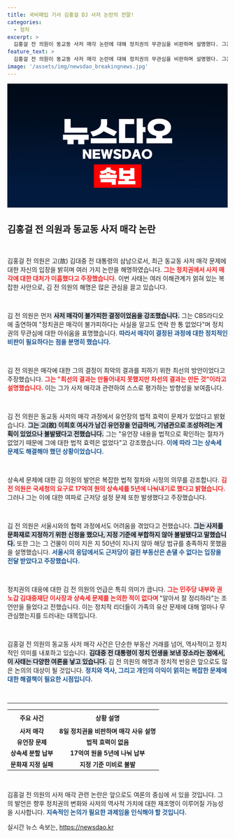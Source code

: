 ```yaml
---
title: 국비매입 기사 김홍걸 DJ 사저 논란의 전말!
categories:
  - 정치
excerpt: >
  김홍걸 전 의원이 동교동 사저 매각 논란에 대해 정치권의 무관심을 비판하며 설명했다. 그는 엄청난 상속세와 문화재 지정 실패에도 최악의 상황은 피했다고 주장, 궁금증을 자아낸다.
feature_text: >
  김홍걸 전 의원이 동교동 사저 매각 논란에 대해 정치권의 무관심을 비판하며 설명했다. 그는 엄청난 상속세와 문화재 지정 실패에도 최악의 상황은 피했다고 주장, 궁금증을 자아낸다.
image: '/assets/img/newsdao_breakingnews.jpg'
---
```


<p><img src="/assets/img/newsdao_breakingnews.jpg" alt="firstkoreanews 속보" /></p>

<h2 data-ke-size="size26">김홍걸 전 의원과 동교동 사저 매각 논란</h2>

<p data-ke-size="size16">&nbsp;</p>

<p>김홍걸 전 의원은 고(故) 김대중 전 대통령의 삼남으로서, 최근 동교동 사저 매각 문제에 대한 자신의 입장을 밝히며 여러 가지 논란을 해명하였습니다. <b><span style="color: #ee2323;">그는 정치권에서 사저 매각에 대한 대처가 미흡했다고 주장했습니다.</span></b> 이번 사태는 여러 이해관계가 얽혀 있는 복잡한 사안으로, 김 전 의원의 해명은 많은 관심을 끌고 있습니다. </p>

<p data-ke-size="size16">&nbsp;</p>

<p>김 전 의원은 먼저 <b><span style="background-color: #21538527;">사저 매각이 불가피한 결정이었음을 강조했습니다.</span></b> 그는 CBS라디오에 출연하여 "정치권은 매각이 불가피하다는 사실을 알고도 연락 한 통 없었다"며 정치권의 무관심에 대한 아쉬움을 표명했습니다. <b><span style="color: #1a5490;">따라서 매각이 결정된 과정에 대한 정치적인 비판이 필요하다는 점을 분명히 했습니다.</span></b></p>

<p data-ke-size="size16">&nbsp;</p>

<p>김 전 의원은 매각에 대한 그의 결정이 최악의 결과를 피하기 위한 최선의 방안이었다고 주장했습니다. <b><span style="color: #ee2323;">그는 "최선의 결과는 만들어내지 못했지만 차선의 결과는 만든 것"이라고 설명했습니다.</span></b> 이는 그가 사저 매각과 관련하여 스스로 평가하는 방향성을 보여줍니다. </p>

<p data-ke-size="size16">&nbsp;</p>

<p>김 전 의원은 동교동 사저의 매각 과정에서 유언장의 법적 효력이 문제가 있었다고 밝혔습니다. <b><span style="background-color: #21538527;">그는 고(故) 이희호 여사가 남긴 유언장을 언급하며, 기념관으로 조성하려는 계획이 있었으나 불발됐다고 전했습니다.</span></b> 그는 "유언장 내용을 법적으로 확인하는 절차가 없었기 때문에 그에 대한 법적 효력은 없었다"고 강조했습니다. <b><span style="color: #1a5490;">이에 따라 그는 상속세 문제도 해결해야 했던 상황이었습니다.</span></b></p>

<p data-ke-size="size16">&nbsp;</p>

<p>상속세 문제에 대한 김 의원의 발언은 복잡한 법적 절차와 시정의 의무를 강조합니다. <b><span style="color: #ee2323;">김 전 의원은 국세청의 요구로 17억여 원의 상속세를 5년에 나눠내기로 했다고 밝혔습니다.</span></b> 그러나 그는 이에 대한 여파로 근저당 설정 문제 또한 발생했다고 주장했습니다. </p>

<p data-ke-size="size16">&nbsp;</p>

<p>김 전 의원은 서울시와의 협력 과정에서도 어려움을 겪었다고 전했습니다. <b><span style="background-color: #21538527;">그는 사저를 문화재로 지정하기 위한 신청을 했으나, 지정 기준에 부합하지 않아 불발됐다고 말했습니다.</span></b> 또한 그는 그 건물이 이미 지은 지 50년이 지나지 않아 해당 법규를 충족하지 못했음을 설명했습니다. <b><span style="color: #1a5490;">서울시의 응답에서도 근저당이 걸린 부동산은 손댈 수 없다는 입장을 전달 받았다고 주장했습니다.</span></b></p>

<p data-ke-size="size16">&nbsp;</p>

<p>정치권의 대응에 대한 김 전 의원의 언급은 특히 의미가 큽니다. <b><span style="color: #ee2323;">그는 민주당 내부와 권노갑 김대중재단 이사장과 상속세 문제를 논의한 적이 없다며 </span></b>"알아서 잘 정리하라"는 조언만을 들었다고 전했습니다. 이는 정치적 리더들이 가족의 유산 문제에 대해 얼마나 무관심했는지를 드러내는 대목입니다.</p>

<p data-ke-size="size16">&nbsp;</p>

<p>김홍걸 전 의원의 동교동 사저 매각 사건은 단순한 부동산 거래를 넘어, 역사적이고 정치적인 의미를 내포하고 있습니다. <b><span style="background-color: #21538527;">김대중 전 대통령이 정치 인생을 보낸 장소라는 점에서, 이 사태는 다양한 여론을 낳고 있습니다.</span></b> 김 전 의원의 해명과 정치적 반응은 앞으로도 많은 논의의 대상이 될 것입니다. <b><span style="color: #1a5490;">정치와 역사, 그리고 개인의 이익이 얽히는 복잡한 문제에 대한 해결책이 필요한 시점입니다.</span></b></p>

<p data-ke-size="size16">&nbsp;</p>

<hr>

<table style="border-collapse: collapse; width: 100%; margin-bottom: 10px;">
  <tr>
    <th style="text-align: center; height: 29px;"><b>주요 사건</b></th>
    <th style="text-align: center; height: 29px;"><b>상황 설명</b></th>
  </tr>
  <tr>
    <td style="text-align: center; height: 17px;"><b>사저 매각</b></td>
    <td style="text-align: center; height: 17px;"><b>8일 정치권을 비판하며 매각 사유 설명</b></td>
  </tr>
  <tr>
    <td style="text-align: center; height: 17px;"><b>유언장 문제</b></td>
    <td style="text-align: center; height: 17px;"><b>법적 효력이 없음</b></td>
  </tr>
  <tr>
    <td style="text-align: center; height: 17px;"><b>상속세 분할 납부</b></td>
    <td style="text-align: center; height: 17px;"><b>17억여 원을 5년에 나눠 납부</b></td>
  </tr>
  <tr>
    <td style="text-align: center; height: 17px;"><b>문화재 지정 실패</b></td>
    <td style="text-align: center; height: 17px;"><b>지정 기준 미비로 불발</b></td>
  </tr>
</table>

<p data-ke-size="size16">&nbsp;</p>

<p>김홍걸 전 의원의 사저 매각 관련 논란은 앞으로도 여론의 중심에 서 있을 것입니다. 그의 발언은 향후 정치권의 변화와 사저의 역사적 가치에 대한 재조명이 이루어질 가능성을 시사합니다. <b><span style="color: #1a5490;">지속적인 논의가 필요한 과제임을 인식해야 할 것입니다.</span></b></p>
실시간 뉴스 속보는, <a href="https://newsdao.kr" rel="dofollow">https://newsdao.kr</a>


